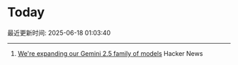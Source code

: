 # Today

最近更新时间: 2025-06-18 01:03:40

--- 
1. [We're expanding our Gemini 2.5 family of models](https://blog.google/products/gemini/gemini-2-5-model-family-expands/) Hacker News
